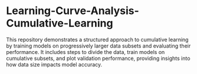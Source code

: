 # Learning-Curve-Analysis-Cumulative-Learning
This repository demonstrates a structured approach to cumulative learning by training models on progressively larger data subsets and evaluating their performance. It includes steps to divide the data, train models on cumulative subsets, and plot validation performance, providing insights into how data size impacts model accuracy.
